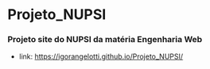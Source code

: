 # Projeto_NUPSI
### Projeto site do NUPSI da matéria Engenharia Web
- link: https://igorangelotti.github.io/Projeto_NUPSI/
